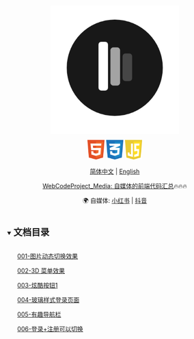 <div align="center" xmlns="http://www.w3.org/1999/html">
<p align="center">
  <img src="docs/images/logo.png" width="300px" style="vertical-align:middle;">
</p>

<img src="docs/images/icons/html.svg" alt="HTML" width="40" />
<img src="docs/images/icons/css.svg" alt="CSS" width="40" />
<img src="docs/images/icons/javascript.svg" alt="JavaScript" width="40" />

[简体中文](README.md) | [English](README_en.md)

<p align="center">
<a href="https://github.com/89saycode/WebCodeProject_media">WebCodeProject_Media: 自媒体的前端代码汇总</a>🔥🔥🔥
</p>

<p align="center">
    🌍 自媒体: <a href="https://www.xiaohongshu.com/user/profile/5faa57d7000000000100464e" target="_blank">小红书</a> | <a href="https://douyin.com/user/MS4wLjABAAAA1iJo7RUODu2vJC6ZKMpNLPsoqVORPAOCkpd8C1oJOXM?from_tab_name=main" target="_blank">抖音</a>
</p>

</div>

<details open="open">
  <summary><h2 style="display: inline-block">文档目录</h2></summary>
  <ol>
      <a href="https://github.com/89saycode/WebCodeProject_media/tree/main/code/HTML_CSS_JavaScript/001">001-图片动态切换效果</a>
  </ol>
   <ol>
      <a href="https://github.com/89saycode/WebCodeProject_media/tree/main/code/HTML_CSS_JavaScript/3d菜单代码">002-3D 菜单效果</a>
  </ol>
  <ol>
      <a href="https://github.com/89saycode/WebCodeProject_media/tree/main/code/HTML_CSS_JavaScript/003">003-炫酷按钮1</a>
  </ol>
  <ol>
      <a href="https://github.com/89saycode/WebCodeProject_media/tree/main/code/HTML_CSS_JavaScript/004">004-玻璃样式登录页面</a>
  </ol>
  <ol>
      <a href="https://github.com/89saycode/WebCodeProject_media/tree/main/code/HTML_CSS_JavaScript/005">005-有趣导航栏</a>
  </ol>
  <ol>
      <a href="https://github.com/89saycode/WebCodeProject_media/tree/main/code/HTML_CSS_JavaScript/006">006-登录+注册可以切换</a>
  </ol>
</details>
